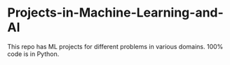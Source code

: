 # Projects-in-Machine-Learning-and-AI
 
This repo has ML projects for different problems in various domains. 100% code is in Python.
